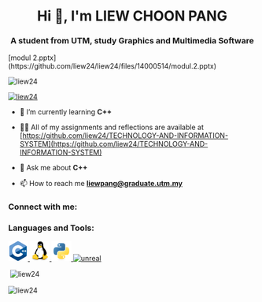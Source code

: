 <h1 align="center">Hi 👋, I'm LIEW CHOON PANG</h1>
<h3 align="center">A student from UTM, study Graphics and Multimedia Software</h3>
[modul 2.pptx](https://github.com/liew24/liew24/files/14000514/modul.2.pptx)

<p align="left"> <img src="https://komarev.com/ghpvc/?username=liew24&label=Profile%20views&color=0e75b6&style=flat" alt="liew24" /> </p>

<p align="left"> <a href="https://github.com/ryo-ma/github-profile-trophy"><img src="https://github-profile-trophy.vercel.app/?username=liew24" alt="liew24" /></a> </p>

- 🌱 I’m currently learning **C++**

- 👨‍💻 All of my assignments and reflections are available at [https://github.com/liew24/TECHNOLOGY-AND-INFORMATION-SYSTEM](https://github.com/liew24/TECHNOLOGY-AND-INFORMATION-SYSTEM)

- 💬 Ask me about **C++**

- 📫 How to reach me **liewpang@graduate.utm.my**

<h3 align="left">Connect with me:</h3>
<p align="left">
</p>

<h3 align="left">Languages and Tools:</h3>
<p align="left"> <a href="https://www.w3schools.com/cpp/" target="_blank" rel="noreferrer"> <img src="https://raw.githubusercontent.com/devicons/devicon/master/icons/cplusplus/cplusplus-original.svg" alt="cplusplus" width="40" height="40"/> </a> <a href="https://www.linux.org/" target="_blank" rel="noreferrer"> <img src="https://raw.githubusercontent.com/devicons/devicon/master/icons/linux/linux-original.svg" alt="linux" width="40" height="40"/> </a> <a href="https://www.python.org" target="_blank" rel="noreferrer"> <img src="https://raw.githubusercontent.com/devicons/devicon/master/icons/python/python-original.svg" alt="python" width="40" height="40"/> </a> <a href="https://unrealengine.com/" target="_blank" rel="noreferrer"> <img src="https://raw.githubusercontent.com/kenangundogan/fontisto/036b7eca71aab1bef8e6a0518f7329f13ed62f6b/icons/svg/brand/unreal-engine.svg" alt="unreal" width="40" height="40"/> </a> </p>

<p>&nbsp;<img align="center" src="https://github-readme-stats.vercel.app/api?username=liew24&show_icons=true&locale=en" alt="liew24" /></p>

<p><img align="center" src="https://github-readme-streak-stats.herokuapp.com/?user=liew24&" alt="liew24" /></p>
